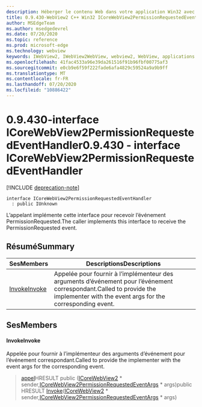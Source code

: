 ```yaml
---
description: Héberger le contenu Web dans votre application Win32 avec le contrôle Microsoft Edge WebView2
title: 0.9.430-WebView2 C++ Win32 ICoreWebView2PermissionRequestedEventHandler
author: MSEdgeTeam
ms.author: msedgedevrel
ms.date: 07/20/2020
ms.topic: reference
ms.prod: microsoft-edge
ms.technology: webview
keywords: IWebView2, IWebView2WebView, webview2, WebView, applications Win32, Win32, Edge, ICoreWebView2, ICoreWebView2Host, contrôle de navigateur, html Edge
ms.openlocfilehash: 41fac4533a96e39da261516f91b96fbf00775af3
ms.sourcegitcommit: e0cb9e6f59f222fade6afa4829c59524a9a9b9ff
ms.translationtype: MT
ms.contentlocale: fr-FR
ms.lasthandoff: 07/20/2020
ms.locfileid: "10886422"
---
```

# <span data-ttu-id="bd70a-104">0.9.430-interface ICoreWebView2PermissionRequestedEventHandler</span><span class="sxs-lookup"><span data-stu-id="bd70a-104">0.9.430 - interface ICoreWebView2PermissionRequestedEventHandler</span></span> 

[!INCLUDE [deprecation-note](../../includes/deprecation-note.md)]

```
interface ICoreWebView2PermissionRequestedEventHandler
  : public IUnknown
```

<span data-ttu-id="bd70a-105">L’appelant implémente cette interface pour recevoir l’événement PermissionRequested.</span><span class="sxs-lookup"><span data-stu-id="bd70a-105">The caller implements this interface to receive the PermissionRequested event.</span></span>

## <span data-ttu-id="bd70a-106">Résumé</span><span class="sxs-lookup"><span data-stu-id="bd70a-106">Summary</span></span>

 <span data-ttu-id="bd70a-107">Ses</span><span class="sxs-lookup"><span data-stu-id="bd70a-107">Members</span></span>                        | <span data-ttu-id="bd70a-108">Descriptions</span><span class="sxs-lookup"><span data-stu-id="bd70a-108">Descriptions</span></span>
--------------------------------|---------------------------------------------
[<span data-ttu-id="bd70a-109">Invoke</span><span class="sxs-lookup"><span data-stu-id="bd70a-109">Invoke</span></span>](#invoke) | <span data-ttu-id="bd70a-110">Appelée pour fournir à l’implémenteur des arguments d’événement pour l’événement correspondant.</span><span class="sxs-lookup"><span data-stu-id="bd70a-110">Called to provide the implementer with the event args for the corresponding event.</span></span>

## <span data-ttu-id="bd70a-111">Ses</span><span class="sxs-lookup"><span data-stu-id="bd70a-111">Members</span></span>

#### <span data-ttu-id="bd70a-112">Invoke</span><span class="sxs-lookup"><span data-stu-id="bd70a-112">Invoke</span></span> 

<span data-ttu-id="bd70a-113">Appelée pour fournir à l’implémenteur des arguments d’événement pour l’événement correspondant.</span><span class="sxs-lookup"><span data-stu-id="bd70a-113">Called to provide the implementer with the event args for the corresponding event.</span></span>

> <span data-ttu-id="bd70a-114">[appel](#invoke)HRESULT public ([ICoreWebView2](ICoreWebView2.md) \* sender,[ICoreWebView2PermissionRequestedEventArgs](ICoreWebView2PermissionRequestedEventArgs.md) \* args)</span><span class="sxs-lookup"><span data-stu-id="bd70a-114">public HRESULT [Invoke](#invoke)([ICoreWebView2](ICoreWebView2.md) \* sender,[ICoreWebView2PermissionRequestedEventArgs](ICoreWebView2PermissionRequestedEventArgs.md) \* args)</span></span>

